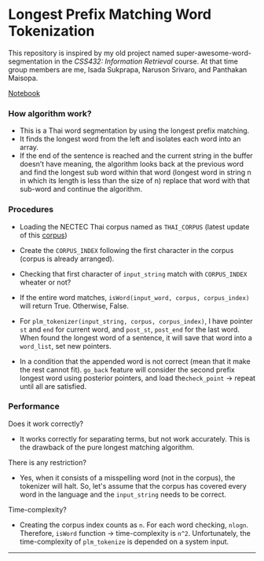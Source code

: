 

# Longest Prefix Matching Word Tokenization
This repository is inspired by my old project named super-awesome-word-segmentation in the *CSS432: Information Retrieval* course. At that time group members are me, Isada Sukprapa, Naruson Srivaro, and Panthakan Maisopa.

[Notebook](https://github.com/sadanalog/word-tokenization-using-lpm/blob/initial-commit/lpm.ipynb)

### How algorithm work?

-   This is a Thai word segmentation by using the longest prefix matching.
-   It finds the longest word from the left and isolates each word into an array.
-   If the end of the sentence is reached and the current string in the buffer doesn’t have meaning, the algorithm looks back at the previous word and find the longest sub word within that word (longest word in string n in which its length is less than the size of n) replace that word with that sub-word and continue the algorithm.


### Procedures

-   Loading the NECTEC Thai corpus named as `THAI_CORPUS` (latest update of this [corpus](https://www.nectec.or.th/corpus/index.php?league=la))
    
-   Create the `CORPUS_INDEX` following the first character in the corpus (corpus is already arranged).
    
-   Checking that first character of `input_string`  match with `CORPUS_INDEX` wheater or not?
    
-   If the entire word matches,  `isWord(input_word, corpus, corpus_index)`  will return  True. Otherwise, False.
-  For `plm_tokenizer(input_string, corpus, corpus_index)`, I have pointer `st` and `end` for current word, and `post_st`, `post_end` for the last word. When found the longest word of a sentence, it will save that word into a `word_list`, set new pointers.
    
- In a condition that the appended word is not correct (mean that it make the rest cannot fit). `go_back` feature will consider the second prefix longest word using posterior pointers, and load the`check_point` -> repeat until all are satisfied.

### Performance

Does it work correctly?
-  It works correctly for separating terms, but not work accurately. This is the drawback of the pure longest matching algorithm.

There is any restriction?
- Yes, when it consists of a misspelling word (not in the corpus), the tokenizer will halt. So, let's assume that the corpus has covered every word in the language and the `input_string` needs to be correct.

Time-complexity?
- Creating the corpus index counts as `n`. For each word checking, `nlogn`. Therefore, `isWord` function -> time-complexity is `n^2`. Unfortunately, the time-complexity of `plm_tokenize`  is depended on a system input.

---
